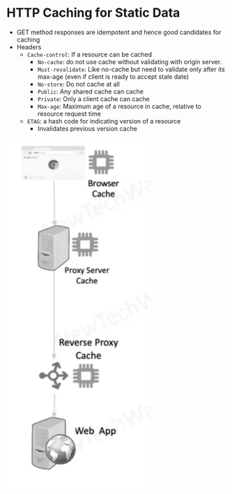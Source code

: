 # HTTP Caching for Static Data

- GET method responses are idempotent and hence good candidates for caching 
- Headers
  - `Cache-control`: If a resource can be cached
    - `No-cache`: do not use cache without validating with origin server.
    - `Must-revalidate`: Like no-cache but need to validate only after its max-age (even if client is ready to accept stale date)
    - `No-store`: Do not cache at all
    - `Public`: Any shared cache can cache
    - `Private`: Only a client cache can cache
    - `Max-age`: Maximum age of a resource in cache, relative to resource request time
  - `ETAG`: a hash code for indicating version of a resource
    - Invalidates previous version cache

![Alt text](image-30.png)


